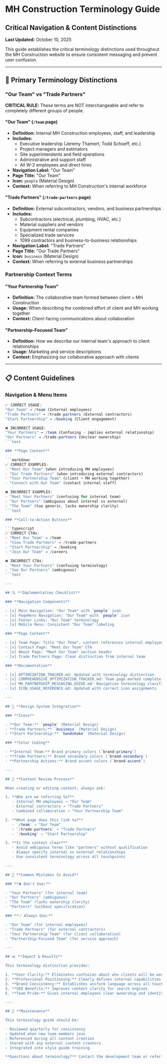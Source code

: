 # MH Construction Terminology Guide

## Critical Navigation & Content Distinctions

**Last Updated:** October 10, 2025

This guide establishes the critical terminology distinctions used throughout the MH Construction website to ensure consistent messaging and prevent user confusion.

---

## 🎯 **Primary Terminology Distinctions**

### **"Our Team" vs "Trade Partners"**

**CRITICAL RULE:** These terms are NOT interchangeable and refer to completely different groups of people.

#### **"Our Team" (`/team` page)**

- **Definition:** Internal MH Construction employees, staff, and leadership
- **Includes:**
  - Executive leadership (Jeremy Thamert, Todd Schoeff, etc.)
  - Project managers and estimators
  - Site superintendents and field operations
  - Administrative and support staff
  - All W-2 employees and direct hires
- **Navigation Label:** "Our Team"
- **Page Title:** "Our Team"
- **Icon:** `people` (Material Design)
- **Context:** When referring to MH Construction's internal workforce

#### **"Trade Partners" (`/trade-partners` page)**

- **Definition:** External subcontractors, vendors, and business partnerships
- **Includes:**
  - Subcontractors (electrical, plumbing, HVAC, etc.)
  - Material suppliers and vendors
  - Equipment rental companies
  - Specialized trade services
  - 1099 contractors and business-to-business relationships
- **Navigation Label:** "Trade Partners"
- **Page Title:** "Our Trade Partners"
- **Icon:** `business` (Material Design)
- **Context:** When referring to external business partnerships

### **Partnership Context Terms**

#### **"Your Partnership Team"**

- **Definition:** The collaborative team formed between client + MH Construction
- **Usage:** When describing the combined effort of client and MH working together
- **Context:** Client-facing communications about collaboration

#### **"Partnership-Focused Team"**

- **Definition:** How we describe our internal team's approach to client relationships
- **Usage:** Marketing and service descriptions
- **Context:** Emphasizing our collaborative approach with clients

---

## 📋 **Content Guidelines**

### **Navigation & Menu Items**

```typescript
✅ CORRECT USAGE:
"Our Team" → /team (Internal employees)
"Trade Partners" → /trade-partners (External contractors)
"Start Partnership" → /booking (Client engagement)

❌ INCORRECT USAGE:
"Your Partners" → /team (Confusing - implies external relationship)
"Our Partners" → /trade-partners (Unclear ownership)
```text

### **Page Content**

```markdown
✅ CORRECT EXAMPLES:
- "Meet Our Team" (when introducing MH employees)
- "Our Trade Partners" (when introducing external contractors)
- "Your Partnership Team" (client + MH working together)
- "Connect with Our Team" (contact internal staff)

❌ INCORRECT EXAMPLES:
- "Meet Your Partners" (confusing for internal team)
- "Our Partners" (ambiguous about internal vs external)
- "The Team" (too generic, lacks ownership clarity)
```text

### **Call-to-Action Buttons**

```typescript
✅ CORRECT CTAs:
- "Meet Our Team" → /team
- "View Trade Partners" → /trade-partners
- "Start Partnership" → /booking
- "Join Our Team" → /careers

❌ INCORRECT CTAs:
- "Meet Your Partners" (confusing terminology)
- "See Our Partners" (ambiguous)
```text

---

## 🔍 **Implementation Checklist**

### **Navigation Components**

- [x] Main Navigation: "Our Team" with `people` icon
- [x] PageHero Navigation: "Our Team" with `people` icon
- [x] Footer Links: "Our Team" terminology
- [x] Mobile Menu: Consistent "Our Team" labeling

### **Page Content**

- [x] Team Page: Title "Our Team", content references internal employees
- [x] Contact Page: "Meet Our Team" CTA
- [x] About Page: "Meet Our Team" section header
- [x] Trade Partners Page: Clear distinction from internal team

### **Documentation**

- [x] OPTIMIZATION_TRACKER.md: Updated with terminology distinction
- [x] COMPREHENSIVE_OPTIMIZATION_TRACKER.md: Team page marked complete
- [x] MH_PARTNERSHIP_MESSAGING_GUIDE.md: Navigation terminology clarified
- [x] ICON_USAGE_REFERENCE.md: Updated with correct icon assignments

---

## 🎨 **Design System Integration**

### **Icons**

- **Our Team:** `people` (Material Design)
- **Trade Partners:** `business` (Material Design)
- **Start Partnership:** `handshake` (Material Design)

### **Color Coding**

- **Internal Team:** Brand primary colors (`brand-primary`)
- **Trade Partners:** Brand secondary colors (`brand-secondary`)
- **Partnership Actions:** Brand accent colors (`brand-accent`)

---

## 📝 **Content Review Process**

When creating or editing content, always ask:

1. **Who are we referring to?**
   - Internal MH employees → "Our Team"
   - External contractors → "Trade Partners"
   - Combined collaboration → "Your Partnership Team"

2. **What page does this link to?**
   - `/team` → "Our Team"
   - `/trade-partners` → "Trade Partners"
   - `/booking` → "Start Partnership"

3. **Is the context clear?**
   - Avoid ambiguous terms like "partners" without qualification
   - Always specify internal vs external relationships
   - Use consistent terminology across all touchpoints

---

## 🚨 **Common Mistakes to Avoid**

### **❌ Don't Use:**

- "Your Partners" (for internal team)
- "Our Partners" (ambiguous)
- "The Team" (lacks ownership clarity)
- "Partners" (without specification)

### **✅ Always Use:**

- "Our Team" (for internal employees)
- "Trade Partners" (for external contractors)
- "Your Partnership Team" (for client collaboration)
- "Partnership-Focused Team" (for service approach)

---

## 📊 **Impact & Results**

This terminology distinction provides:

1. **User Clarity:** Eliminates confusion about who clients will be working with
2. **Professional Positioning:** Clearly defines internal capabilities vs external resources
3. **Brand Consistency:** Establishes uniform language across all touchpoints
4. **SEO Benefits:** Improves content clarity for search engines
5. **Team Pride:** Gives internal employees clear ownership and identity

---

## 🔄 **Maintenance**

This terminology guide should be:

- Reviewed quarterly for consistency
- Updated when new team members join
- Referenced during all content creation
- Shared with any external content creators
- Integrated into style guide training

**Questions about terminology?** Contact the development team or refer to this guide before making content decisions.
